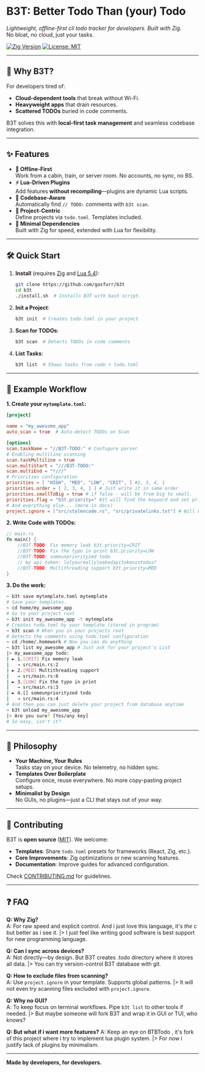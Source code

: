 # B3T: Better Todo Than (your) Todo

_Lightweight, offline-first cli todo tracker for developers. Built with Zig._  
No bloat, no cloud, just your tasks.

[![Zig Version](https://img.shields.io/badge/Zig-0.14.0-%23ec7c0c)](https://ziglang.org)
[![License: MIT](https://img.shields.io/badge/License-MIT-blue.svg)](LICENSE)

---

## 🚀 Why B3T?

For developers tired of:

- **Cloud-dependent tools** that break without Wi-Fi.
- **Heavyweight apps** that drain resources.
- **Scattered TODOs** buried in code comments.

B3T solves this with **local-first task management** and seamless codebase integration.

---

## ✨ Features

- **📴 Offline-First**  
  Work from a cabin, train, or server room. No accounts, no sync, no BS.
- **⚡ Lua-Driven Plugins**  
  Add features **without recompiling**—plugins are dynamic Lua scripts.
- **🔎 Codebase-Aware**  
  Automatically find `// TODO:` comments with `b3t scan`.
- **📂 Project-Centric**  
  Define projects via `todo.toml`. Templates included.
- **🔌 Minimal Dependencies**  
  Built with Zig for speed, extended with Lua for flexibility.

---

## 🛠️ Quick Start

1. **Install** (requires [Zig](https://ziglang.org) and [Lua 5.4](https://lua.org)):

   ```bash
   git clone https://github.com/gasfurr/b3t
   cd b3t
   ./install.sh  # Installs B3T with bash script.
   ```

2. **Init a Project**:

   ```bash
   b3t init  # Creates todo.toml in your project
   ```

3. **Scan for TODOs**:

   ```bash
   b3t scan  # Detects TODOs in code comments
   ```

4. **List Tasks**:

   ```bash
   b3t list  # Shows tasks from code + todo.toml
   ```

---

## 📝 Example Workflow

**1. Create your `mytemplate.toml`:**

```toml
[project]

name = "my_awesome_app"
auto_scan = true  # Auto-detect TODOs on Scan

[options]
scan.taskName = "//B3T-TODO:" # Confugure parser
# Enabling multiline scanning
scan.taskMultiline = true
scan.multiStart = "///B3T-TODO:"
scan.multiEnd = "*///"
# Priorities configuration
priorities = [ "HIGH", "MED", "LOW", "CRIT", ] #2, 3, 4, 1
priorities.order = [ 2, 3, 4, 1 ] # Just write it in same order
priorities.smallToBig = true # if false - will be from big to small.
priorities.flag = "b3t.priority=" #It will find the keyword and set priority
# And everything else... (more in docs)
project.ignore = ["src/stolencode.rs", "src/privatelinks.txt"] # Will not read this files
```

**2. Write Code with TODOs:**

```rust
// main.rs
fn main() {
    //B3T-TODO: Fix memory leak b3t.priority=CRIT
    //B3T-TODO: Fix the typo in print b3t.priority=LOW
    //B3T-TODO: someunpriorityzed todo
    // my api token: lolyoureallyleakedapitokenintodos?
    //B3T-TODO: Multithreading support b3t.priority=MED
}
```

**3. Do the work:**

```bash
~ b3t save mytemplate.toml mytemplate
# Save your templates.
~ cd home/my_awesome_app
# Go to your project root
~ b3t init my_awesome_app -t mytemplate
# Creates todo.toml by your template (stored in program)
~ b3t scan # When you in your projects root
# Detects the comments using todo.toml configuration
~ cd /home/.homework # Now you can do anything
~ b3t list my_awesome_app # Just ask for your project's List
|> my_awesome_app todo:
| ► 1.[CRIT] Fix memory leak
|   → src/main.rs:2
| ► 2.[MED] Multithreading support
|   → src/main.rs:6
| ► 3.[LOW] Fix the typo in print
|   → src/main.rs:3
| ► 4.[] someunpriorityzed todo
|   → src/main.rs:4
# And then you can just delete your project from database anytime
~ b3t unload my_awesome_app
|> Are you sure? [Yes/any key]
# So easy, isn't it?
```

---

## 🧠 Philosophy

- **Your Machine, Your Rules**  
  Tasks stay on your device. No telemetry, no hidden sync.
- **Templates Over Boilerplate**  
  Configure once, reuse everywhere. No more copy-pasting project setups.
- **Minimalist by Design**  
  No GUIs, no plugins—just a CLI that stays out of your way.

---

## 🤝 Contributing

B3T is **open source** ([MIT](LICENSE)). We welcome:

- **Templates**: Share `todo.toml` presets for frameworks (React, Zig, etc.).
- **Core Improvements**: Zig optimizations or new scanning features.
- **Documentation**: Improve guides for advanced configuration.

Check [CONTRIBUTING.md](CONTRIBUTING.md) for guidelines.

---

## ❓ FAQ

**Q: Why Zig?**  
A: For raw speed and explicit control. And i just love this language, it's _the_ c but better as i see it.
|> I just feel like writing good software is best support for new programming language.

**Q: Can I sync across devices?**  
A: Not directly—by design. But B3T creates .todo directory where it stores all data.
|> You can try version-control B3T database with git.

**Q: How to exclude files from scanning?**  
A: Use `project.ignore` in your template. Supports global patterns.
|> It will not even try scanning files excluded with `project.ignore`.

**Q: Why no GUI?**  
A: To keep focus on terminal workflows. Pipe `b3t list` to other tools if needed.
|> But maybe someone will fork B3T and wrap it in GUI or TUI, who knows?

**Q: But what if i want more features?**
A: Keep an eye on BTBTodo , it's fork of this project where i try to implement lua plugin system.
|> For now i justify lack of plugins by minimalism.

---

**Made by developers, for developers.**
